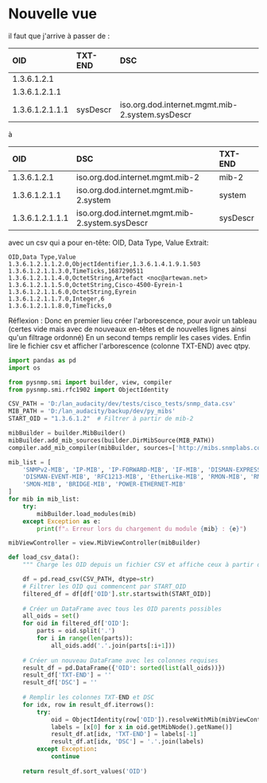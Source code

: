 # Nouvelle vue

il faut que j'arrive à passer de :

| OID             | TXT-END  | DSC                                             |
|:----------------|:---------|:------------------------------------------------|
| 1.3.6.1.2.1     |          |                                                 |
| 1.3.6.1.2.1.1   |          |                                                 |
| 1.3.6.1.2.1.1.1 | sysDescr | iso.org.dod.internet.mgmt.mib-2.system.sysDescr |

à

| OID             | DSC                                             | TXT-END  |
|:----------------|:------------------------------------------------|:---------|
| 1.3.6.1.2.1     | iso.org.dod.internet.mgmt.mib-2                 | mib-2    |
| 1.3.6.1.2.1.1   | iso.org.dod.internet.mgmt.mib-2.system          | system   |
| 1.3.6.1.2.1.1.1 | iso.org.dod.internet.mgmt.mib-2.system.sysDescr | sysDescr |

avec un csv qui a pour en-tête: OID, Data Type, Value
Extrait:

```csv
OID,Data Type,Value
1.3.6.1.2.1.1.2.0,ObjectIdentifier,1.3.6.1.4.1.9.1.503
1.3.6.1.2.1.1.3.0,TimeTicks,1687290511
1.3.6.1.2.1.1.4.0,OctetString,Artefact <noc@artewan.net>
1.3.6.1.2.1.1.5.0,OctetString,Cisco-4500-Eyrein-1
1.3.6.1.2.1.1.6.0,OctetString,Eyrein
1.3.6.1.2.1.1.7.0,Integer,6
1.3.6.1.2.1.1.8.0,TimeTicks,0
```

Réflexion :
Donc en premier lieu créer l'arborescence, pour avoir un tableau (certes vide mais avec de nouveaux en-têtes et de nouvelles lignes ainsi qu'un filtrage ordonné)
En un second temps remplir les cases vides.
Enfin lire le fichier csv et afficher l'arborescence (colonne TXT-END) avec qtpy.

```python
import pandas as pd
import os

from pysnmp.smi import builder, view, compiler
from pysnmp.smi.rfc1902 import ObjectIdentity

CSV_PATH = 'D:/lan_audacity/dev/tests/cisco_tests/snmp_data.csv'
MIB_PATH = 'D:/lan_audacity/backup/dev/py_mibs'
START_OID = "1.3.6.1.2"  # Filtrer à partir de mib-2

mibBuilder = builder.MibBuilder()
mibBuilder.add_mib_sources(builder.DirMibSource(MIB_PATH))
compiler.add_mib_compiler(mibBuilder, sources=['http://mibs.snmplabs.com/asn1/@mib@', f'file://{MIB_PATH}'])

mib_list = [
    'SNMPv2-MIB', 'IP-MIB', 'IP-FORWARD-MIB', 'IF-MIB', 'DISMAN-EXPRESSION-MIB',
    'DISMAN-EVENT-MIB', 'RFC1213-MIB', 'EtherLike-MIB', 'RMON-MIB', 'RMON2-MIB',
    'SMON-MIB', 'BRIDGE-MIB', 'POWER-ETHERNET-MIB'
]
for mib in mib_list:
    try:
        mibBuilder.load_modules(mib)
    except Exception as e:
        print(f"⚠️ Erreur lors du chargement du module {mib} : {e}")

mibViewController = view.MibViewController(mibBuilder)

def load_csv_data():
    """ Charge les OID depuis un fichier CSV et affiche ceux à partir de mib-2 """

    df = pd.read_csv(CSV_PATH, dtype=str)
    # Filtrer les OID qui commencent par START_OID
    filtered_df = df[df['OID'].str.startswith(START_OID)]
    
    # Créer un DataFrame avec tous les OID parents possibles
    all_oids = set()
    for oid in filtered_df['OID']:
        parts = oid.split('.')
        for i in range(len(parts)):
            all_oids.add('.'.join(parts[:i+1]))
    
    # Créer un nouveau DataFrame avec les colonnes requises
    result_df = pd.DataFrame({'OID': sorted(list(all_oids))})
    result_df['TXT-END'] = ''
    result_df['DSC'] = ''
    
    # Remplir les colonnes TXT-END et DSC
    for idx, row in result_df.iterrows():
        try:
            oid = ObjectIdentity(row['OID']).resolveWithMib(mibViewController)
            labels = [x[0] for x in oid.getMibNode().getName()]
            result_df.at[idx, 'TXT-END'] = labels[-1]
            result_df.at[idx, 'DSC'] = '.'.join(labels)
        except Exception:
            continue
    
    return result_df.sort_values('OID')
```
